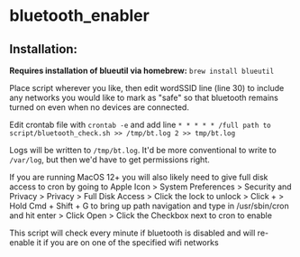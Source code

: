 # bluetooth_enabler

## Installation:

**Requires installation of blueutil via homebrew:** `brew install blueutil`

Place script wherever you like, then edit wordSSID line (line 30) to include any networks you would like to mark as "safe" so that bluetooth remains turned on even when no devices are connected. 

Edit crontab file with `crontab -e` and add line `* * * * * /full path to script/bluetooth_check.sh >> /tmp/bt.log 2 >> tmp/bt.log `

Logs will be written to `/tmp/bt.log`. It'd be more conventional to write to `/var/log`, but then
we'd have to get permissions right.

If you are running MacOS 12+ you will also likely need to give full disk access to cron by going to Apple Icon > System Preferences > Security and Privacy > Privacy > Full Disk Access > Click the lock to unlock > Click + > Hold Cmd + Shift + G to bring up path navigation and type in /usr/sbin/cron and hit enter > Click Open > Click the Checkbox next to cron to enable

This script will check every minute if bluetooth is disabled and will re-enable it if you are on one of the specified wifi networks
